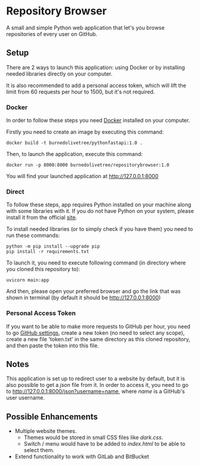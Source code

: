 # Repository Browser

A small and simple Python web application that let's you browse repositories of every user on GitHub.

## Setup

There are 2 ways to launch this application: using Docker or by installing needed libraries directly on your computer.

It is also recommended to add a personal access token, which will lift the limit from 60 requests per hour to 1500, but it's not required.

### Docker

In order to follow these steps you need [Docker](https://www.docker.com) installed on your computer.

Firstly you need to create an image by executing this command:

```
docker build -t burnedolivetree/pythonfastapi:1.0 .
```
Then, to launch the application, execute this command:

```
docker run -p 8000:8000 burnedolivetree/repositorybrowser:1.0
```

You will find your launched application at http://127.0.0.1:8000

### Direct

To follow these steps, app requires Python installed on your machine along with some libraries with it.
If you do not have Python on your system, please install it from the official [site](https://www.python.org/downloads/).

To install needed libraries (or to simply check if you have them) you need to run these commands:

```
python -m pip install --upgrade pip
pip install -r requirements.txt
```

To launch it, you need to execute following command (in directory where you cloned this repository to):

```
uvicorn main:app
```
And then, please open your preferred browser and go the link that was shown in terminal (by default it should be http://127.0.0.1:8000)

### Personal Access Token

If you want to be able to make more requests to GitHub per hour, you need to go [GitHub settings](https://github.com/settings/tokens), create a new token (no need to select any scope), create a new file 'token.txt' in the same directory as this cloned repository, and then paste the token into this file.

## Notes

This application is set up to redirect user to a website by default, but it is also possible to get a *json* file from it. In order to access it, you need to go to http://127.0.0.1:8000/json?username=name, where *name* is a GitHub's user username. 

## Possible Enhancements

* Multiple website themes.
    * Themes would be stored in small CSS files like *dark.css*.
    * Switch / menu would have to be added to *index.html* to be able to select them.
* Extend functionality to work with GitLab and BitBucket